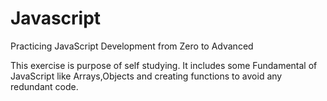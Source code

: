 # Javascript
Practicing JavaScript Development from Zero to Advanced

This exercise is purpose of self studying. It includes some Fundamental of JavaScript like Arrays,Objects and creating functions to avoid any redundant code. 

